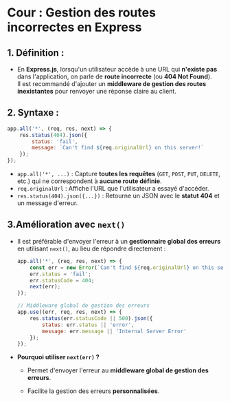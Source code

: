 # Cour : **Gestion des routes incorrectes en Express**

## 1. **Définition :**

- En **Express.js**, lorsqu'un utilisateur accède à une URL qui **n'existe pas** dans l'application, on parle de **route incorrecte** (ou **404 Not Found**).  
Il est recommandé d'ajouter un **middleware de gestion des routes inexistantes** pour renvoyer une réponse claire au client.


## 2. **Syntaxe :**

```javascript
app.all('*', (req, res, next) => {
    res.status(404).json({
        status: 'fail',
        message: `Can't find ${req.originalUrl} on this server!`
    });
});
```

- `app.all('*', ...)` : Capture **toutes les requêtes** (`GET`, `POST`, `PUT`, `DELETE`, etc.) qui ne correspondent à **aucune route définie**.
- `req.originalUrl` : Affiche l'URL que l'utilisateur a essayé d'accéder.
- `res.status(404).json({...})` : Retourne un JSON avec le **statut 404** et un message d'erreur.


## 3.**Amélioration avec `next()`**

- Il est préférable d'envoyer l'erreur à un **gestionnaire global des erreurs** en utilisant `next()`, au lieu de répondre directement :

    ```javascript
    app.all('*', (req, res, next) => {
        const err = new Error(`Can't find ${req.originalUrl} on this server!`);
        err.status = 'fail';
        err.statusCode = 404;
        next(err);
    });

    // Middleware global de gestion des erreurs
    app.use((err, req, res, next) => {
        res.status(err.statusCode || 500).json({
            status: err.status || 'error',
            message: err.message || 'Internal Server Error'
        });
    });
 
    ```
- **Pourquoi utiliser `next(err)` ?**

    - Permet d'envoyer l'erreur au **middleware global de gestion des erreurs**.

    - Facilite la gestion des erreurs **personnalisées**.

